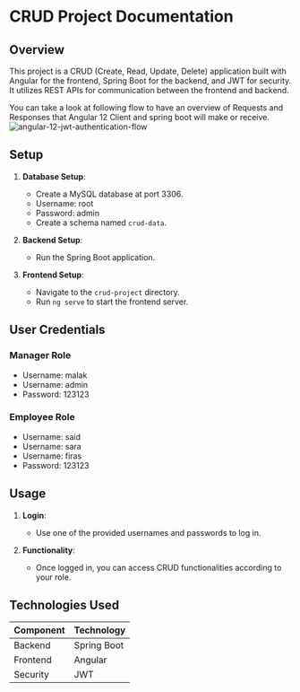 # CRUD Project Documentation

## Overview

This project is a CRUD (Create, Read, Update, Delete) application built with Angular for the frontend, Spring Boot for the backend, and JWT for security. It utilizes REST APIs for communication between the frontend and backend.

You can take a look at following flow to have an overview of Requests and Responses that Angular 12 Client and spring boot will make or receive.
![angular-12-jwt-authentication-flow](https://github.com/Malak-Jazzazi/crud-project-frontend/assets/100603606/29320b26-7d72-4eb7-8e32-42caf804fe22)

## Setup

1. **Database Setup**:
    - Create a MySQL database at port 3306.
    - Username: root
    - Password: admin
    - Create a schema named `crud-data`.

2. **Backend Setup**:
    - Run the Spring Boot application.

3. **Frontend Setup**:
    - Navigate to the `crud-project` directory.
    - Run `ng serve` to start the frontend server.

## User Credentials

### Manager Role
- Username: malak
- Username: admin
- Password: 123123

### Employee Role
- Username: said
- Username: sara
- Username: firas
- Password: 123123

## Usage

1. **Login**:
    - Use one of the provided usernames and passwords to log in.

2. **Functionality**:
    - Once logged in, you can access CRUD functionalities according to your role.

## Technologies Used

| Component | Technology   |
|-----------|--------------|
| Backend   | Spring Boot  |
| Frontend  | Angular      |
| Security  | JWT          |

